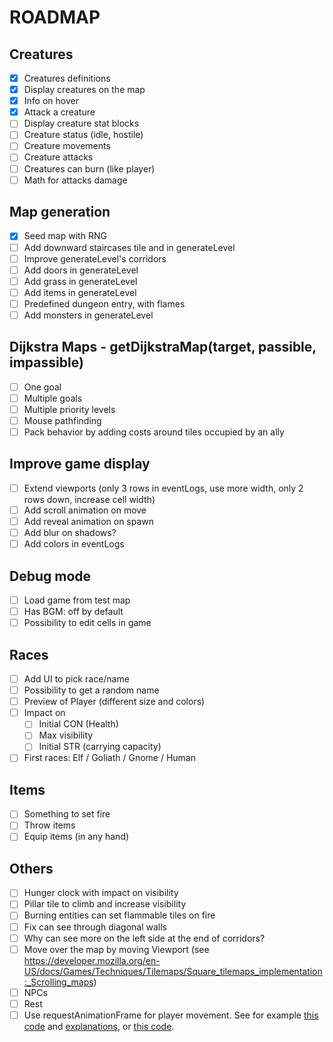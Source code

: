 # ROADMAP

## Creatures

- [x] Creatures definitions
- [x] Display creatures on the map
- [x] Info on hover
- [x] Attack a creature
- [ ] Display creature stat blocks
- [ ] Creature status (idle, hostile)
- [ ] Creature movements
- [ ] Creature attacks
- [ ] Creatures can burn (like player)
- [ ] Math for attacks damage

## Map generation

- [x] Seed map with RNG
- [ ] Add downward staircases tile and in generateLevel
- [ ] Improve generateLevel's corridors
- [ ] Add doors in generateLevel
- [ ] Add grass in generateLevel
- [ ] Add items in generateLevel
- [ ] Predefined dungeon entry, with flames
- [ ] Add monsters in generateLevel

## Dijkstra Maps - getDijkstraMap(target, passible, impassible)

- [ ] One goal
- [ ] Multiple goals
- [ ] Multiple priority levels
- [ ] Mouse pathfinding
- [ ] Pack behavior by adding costs around tiles occupied by an ally

## Improve game display

- [ ] Extend viewports (only 3 rows in eventLogs, use more width, only 2 rows down, increase cell width)
- [ ] Add scroll animation on move
- [ ] Add reveal animation on spawn
- [ ] Add blur on shadows?
- [ ] Add colors in eventLogs

## Debug mode

- [ ] Load game from test map
- [ ] Has BGM: off by default
- [ ] Possibility to edit cells in game

## Races

- [ ] Add UI to pick race/name
- [ ] Possibility to get a random name
- [ ] Preview of Player (different size and colors)
- [ ] Impact on
  - [ ] Initial CON (Health)
  - [ ] Max visibility
  - [ ] Initial STR (carrying capacity)
- [ ] First races: Elf / Goliath / Gnome / Human

## Items

- [ ] Something to set fire
- [ ] Throw items
- [ ] Equip items (in any hand)

## Others

- [ ] Hunger clock with impact on visibility
- [ ] Pillar tile to climb and increase visibility
- [ ] Burning entities can set flammable tiles on fire
- [ ] Fix can see through diagonal walls
- [ ] Why can see more on the left side at the end of corridors?
- [ ] Move over the map by moving Viewport (see https://developer.mozilla.org/en-US/docs/Games/Techniques/Tilemaps/Square_tilemaps_implementation:_Scrolling_maps)
- [ ] NPCs
- [ ] Rest
- [ ] Use requestAnimationFrame for player movement. See for example [this code](https://github.com/KilroggD/rpg-react-redux/blob/master/src/tile-view/GameLoop.js) and [explanations](https://levelup.gitconnected.com/rpg-game-with-react-redux-html5-part-1-build-a-tile-map-9144fd867830), or [this code](https://github.com/ASteinheiser/react-rpg.com/blob/edd9d6f2af131822f97b3b49eb91696ec5e3f497/src/features/player/index.js).

